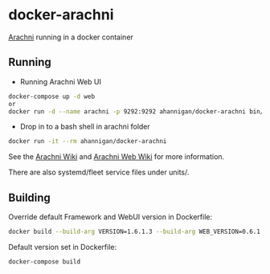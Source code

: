 # docker-arachni

[Arachni](http://www.arachni-scanner.com/) running in a docker container

## Running

- Running Arachni Web UI
```bash
docker-compose up -d web
or
docker run -d --name arachni -p 9292:9292 ahannigan/docker-arachni bin/arachni_web -o 0.0.0.0
```

- Drop in to a bash shell in arachni folder
```bash
docker run -it --rm ahannigan/docker-arachni
```

See the [Arachni Wiki](https://github.com/Arachni/arachni/wiki) and [Arachni Web Wiki](https://github.com/Arachni/arachni-ui-web/wiki) for more information.

There are also systemd/fleet service files under units/.

## Building

Override default Framework and WebUI version in Dockerfile:
```bash
docker build --build-arg VERSION=1.6.1.3 --build-arg WEB_VERSION=0.6.1.1 -t arachni .
```

Default version set in Dockerfile:
```bash
docker-compose build
```

